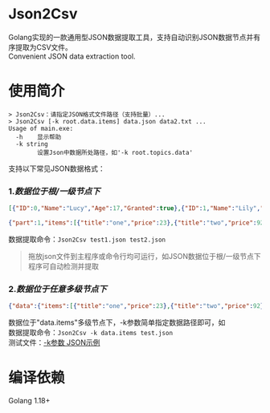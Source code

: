 # Json2Csv
Golang实现的一款通用型JSON数据提取工具，支持自动识别JSON数据节点并有序提取为CSV文件。  
Convenient JSON data extraction tool.

# 使用简介
```
> Json2Csv：请指定JSON格式文件路径（支持批量）...
> Json2Csv [-k root.data.items] data.json data2.txt ...
Usage of main.exe:
  -h    显示帮助
  -k string
        设置Json中数据所处路径，如'-k root.topics.data'
```  

支持以下常见JSON数据格式：  
### 1.*数据位于根/一级节点下*
```json
[{"ID":0,"Name":"Lucy","Age":17,"Granted":true},{"ID":1,"Name":"Lily","Age":20,"Granted":false}]

{"part":1,"items":[{"title":"one","price":23},{"title":"two","price":92},{"title":"three","price":5623}]}
```
数据提取命令：`Json2Csv test1.json test2.json`
> 拖放json文件到主程序或命令行均可运行，如JSON数据位于根/一级节点下程序可自动检测并提取
### 2.*数据位于任意多级节点下*
```json
{"data":{"items":[{"title":"one","price":23},{"title":"two","price":92},{"title":"three","price":5623}]}}
```
数据位于"data.items"多级节点下，-k参数简单指定数据路径即可，如  
数据提取命令：`Json2Csv -k data.items test.json`  
测试文件：[-k参数 JSON示例](https://danjuanfunds.com/djapi/v3/filter/fund?type=1&order_by=2y&size=200&page=1)  
# 编译依赖
Golang 1.18+
